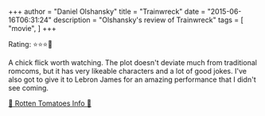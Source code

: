 +++
author = "Daniel Olshansky"
title = "Trainwreck"
date = "2015-06-16T06:31:24"
description = "Olshansky's review of Trainwreck"
tags = [
    "movie",
]
+++

Rating: ⭐⭐⭐🌟

A chick flick worth watching. The plot doesn't deviate much from traditional romcoms, but it has very likeable characters and a lot of good jokes. I've also got to give it to Lebron James for an amazing performance that I didn't see coming.

[🍅 Rotten Tomatoes Info 🍅](https://www.rottentomatoes.com//m/trainwreck)